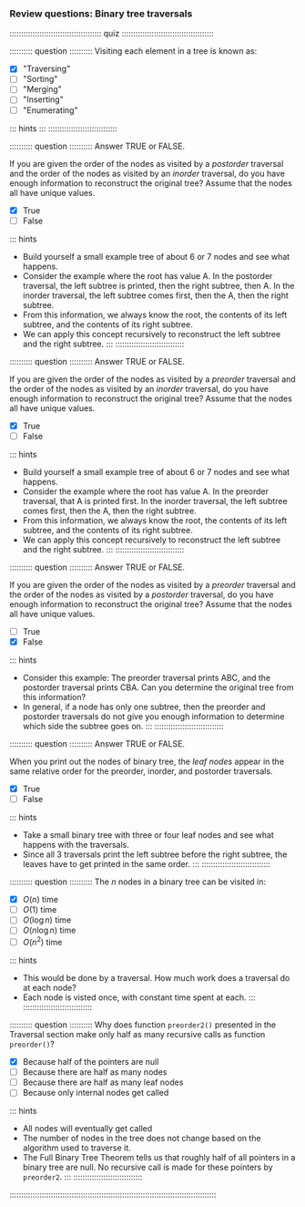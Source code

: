 
### Review questions: Binary tree traversals

:::::::::::::::::::::::::::::::::::::::: quiz ::::::::::::::::::::::::::::::::::::::::

:::::::::: question ::::::::::
Visiting each element in a tree is known as:

- [x] "Traversing"
- [ ] "Sorting"
- [ ] "Merging"
- [ ] "Inserting"
- [ ] "Enumerating"

::: hints
:::
::::::::::::::::::::::::::::::



:::::::::: question ::::::::::
Answer TRUE or FALSE.

If you are given the order of the nodes as
visited by a *postorder* traversal and the order of the nodes as
visited by an *inorder* traversal, do you have enough
information to reconstruct the original tree? Assume that the
nodes all have unique values.

- [x] True
- [ ] False

::: hints
- Build yourself a small example tree of about 6 or 7
nodes and see what happens.
- Consider the example where the root has value A. In the
postorder traversal, the left subtree is printed, then
the right subtree, then A. In the
inorder traversal, the left subtree comes first, then the
A, then the right subtree.
- From this information, we always know the root, the
contents of its left subtree, and the contents of its
right subtree.
- We can apply this concept recursively to reconstruct
the left subtree and the right subtree.
:::
::::::::::::::::::::::::::::::



:::::::::: question ::::::::::
Answer TRUE or FALSE.

If you are given the order of the nodes as
visited by a *preorder* traversal and the order of the nodes as
visited by an *inorder* traversal, do you have enough
information to reconstruct the original tree? Assume that the
nodes all have unique values.

- [x] True
- [ ] False

::: hints
- Build yourself a small example tree of about 6 or 7
nodes and see what happens.
- Consider the example where the root has value A. In the
preorder traversal, that A is printed first. In the
inorder traversal, the left subtree comes first, then the
A, then the right subtree.
- From this information, we always know the root, the
contents of its left subtree, and the contents of its
right subtree.
- We can apply this concept recursively to reconstruct
the left subtree and the right subtree.
:::
::::::::::::::::::::::::::::::



:::::::::: question ::::::::::
Answer TRUE or FALSE.

If you are given the order of the nodes as
visited by a *preorder* traversal and the order of the nodes as
visited by a *postorder* traversal, do you have enough
information to reconstruct the original tree? Assume that the
nodes all have unique values.

- [ ] True
- [x] False

::: hints
- Consider this example: The preorder traversal prints ABC, and
the postorder traversal prints CBA. Can you determine the
original tree from this information?
- In general, if a node has only one subtree, then the preorder
and postorder traversals do not give you enough information to
determine which side the subtree goes on.
:::
::::::::::::::::::::::::::::::



:::::::::: question ::::::::::
Answer TRUE or FALSE.

When you print out the nodes of binary
tree, the *leaf nodes* appear in the same relative
order for the preorder, inorder, and postorder traversals.

- [x] True
- [ ] False

::: hints
- Take a small binary tree with three or four leaf nodes
and see what happens with the traversals.
- Since all 3 traversals print the left subtree before
the right subtree, the leaves have to get printed in the
same order.
:::
::::::::::::::::::::::::::::::



:::::::::: question ::::::::::
The $n$ nodes in a binary tree can be visited in:

- [x] $O(n)$ time
- [ ] $O(1)$ time
- [ ] $O(\log n)$ time
- [ ] $O(n \log n)$ time
- [ ] $O(n^2)$ time

::: hints
- This would be done by a traversal. How much work does a
traversal do at each node?
- Each node is visted once, with constant time spent at
each.
:::
::::::::::::::::::::::::::::::



:::::::::: question ::::::::::
Why does function `preorder2()` presented in
the Traversal section make only half as many recursive calls
as function `preorder()`?

- [x] Because half of the pointers are null
- [ ] Because there are half as many nodes
- [ ] Because there are half as many leaf nodes
- [ ] Because only internal nodes get called

::: hints
- All nodes will eventually get called
- The number of nodes in the tree does not change based on
the algorithm used to traverse it.
- The Full Binary Tree Theorem tells us that roughly half of
all pointers in a binary tree are null. No recursive call is
made for these pointers by `preorder2`.
:::
::::::::::::::::::::::::::::::

::::::::::::::::::::::::::::::::::::::::::::::::::::::::::::::::::::::::::::::::::::::::::

